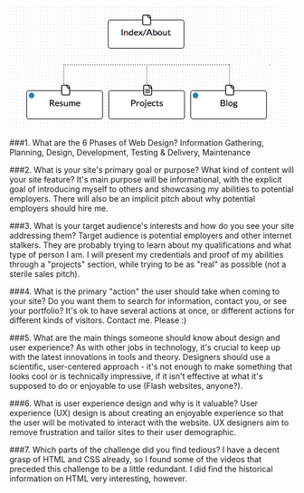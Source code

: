 ![Site-map](/week-2/imgs/site-map.png "Site-map")

###1. What are the 6 Phases of Web Design?
Information Gathering, Planning, Design, Development, Testing & Delivery, Maintenance

###2. What is your site's primary goal or purpose? What kind of content will your site feature?
It's main purpose will be informational, with the explicit goal of introducing myself to others and showcasing my abilities to potential employers. There will also be an implicit pitch about why potential employers should hire me.

###3. What is your target audience's interests and how do you see your site addressing them?
Target audience is potential employers and other internet stalkers. They are probably trying to learn about my qualifications and what type of person I am. I will present my credentials and proof of my abilities through a "projects" section, while trying to be as "real" as possible (not a sterile sales pitch).

###4. What is the primary "action" the user should take when coming to your site? Do you want them to search for information, contact you, or see your portfolio? It's ok to have several actions at once, or different actions for different kinds of visitors.
Contact me. Please :)

###5. What are the main things someone should know about design and user experience?
As with other jobs in technology, it's crucial to keep up with the latest innovations in tools and theory. Designers should use a scientific, user-centered approach - it's not enough to make something that looks cool or is technically impressive, if it isn't effective at what it's supposed to do or enjoyable to use (Flash websites, anyone?).

###6. What is user experience design and why is it valuable?
User experience (UX) design is about creating an enjoyable experience so that the user will be motivated to interact with the website. UX designers aim to remove frustration and tailor sites to their user demographic.

###7. Which parts of the challenge did you find tedious?
I have a decent grasp of HTML and CSS already, so I found some of the videos that preceded this challenge to be a little redundant. I did find the historical information on HTML very interesting, however.